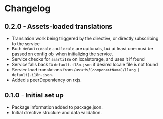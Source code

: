 # Changelog

## 0.2.0 - Assets-loaded translations
- Translation work being triggered by the directive, or directly subscribing to the service
- Both ```defaultLocale``` and ```locale``` are optionals, but at least one must be passed on config obj when initializing the service.
- Service checks for ```smarti18n``` on localstorage, and uses it if found
- Service falls back to ```default.i18n.json``` if desired locale file is not found
- Service load translations from /assets/```[componentName]```/```[lang | default].i18n.json```.
- Added a peerDependency on rxjs.

## 0.1.0 - Initial set up
- Package information added to package.json.
- Initial directive structure and data validation.
